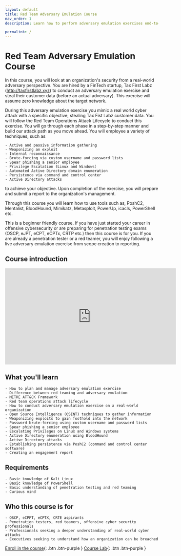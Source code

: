 ```yaml
---
layout: default
title: Red Team Adversary Emulation Course
nav_order: 1
description: Learn how to perform adversary emulation exercises end-to-end. 

permalink: /
---
```

# Red Team Adversary Emulation Course

In this course, you will look at an organization's security from a real-world adversary perspective. You are hired by a FinTech startup, Tax First Labz (http://taxfirstlabz.xyz) to conduct an adversary emulation exercise and steal their customer data (before an actual adversary). This exercise will assume zero knowledge about the target network. 

During this adversary emulation exercise you mimic a real world cyber attack with a specific objective, stealing Tax Fist Labz customer data. You will follow the Red Team Operations Attack Lifecycle to conduct this exercise. You will go through each phase in a step-by-step manner and build our attack path as you move ahead. You will employee a variety of techniques, such as

    - Active and passive information gathering
    - Weaponizing an exploit
    - Internal reconnaissance
    - Brute-forcing via custom username and password lists
    - Spear phishing a senior employee
    - Privilege Escalation (Linux and Windows)
    - Automated Active Directory domain enumeration
    - Persistence via command and control center
    - Active Directory attacks

to achieve your objective. Upon completion of the exercise, you will prepare and submit a report to the organization's management.

Through this course you will learn how to use tools such as, PoshC2, Mentalist, BloodHound, Mimikatz, Metasploit, PowerUp, icacls, PowerShell etc. 

This is a beginner friendly course. If you have just started your career in offensive cybersecurity or are preparing for penetration testing exams (OSCP, eJPT, eCPT, eCPTx, CRTP etc.) then this course is for you. If you are already a penetration tester or a red teamer, you will enjoy following a live adversary emulation exercise from scope creation to reporting. 

## Course introduction 


<iframe width="560" height="315" src="https://www.youtube.com/embed/wAonnM-AkQE" title="YouTube video player" frameborder="0" allow="accelerometer; autoplay; clipboard-write; encrypted-media; gyroscope; picture-in-picture" allowfullscreen></iframe>

## What you'll learn

    - How to plan and manage adversary emulation exercise
    - Difference between red teaming and adversary emulation
    - MITRE ATT&CK Framework
    - Red team operations attack lifecycle
    - How to conduct adversary emulation exercise on a real-world organization
    - Open Source Intelligence (OSINT) techniques to gather information
    - Weaponizing exploits to gain foothold into the network
    - Password brute-forcing using custom username and password lists
    - Spear phishing a senior employee
    - Escalating Privileges on Linux and Windows systems
    - Active Directory enumeration using BloodHound
    - Active Directory attacks
    - Establishing persistence via PoshC2 (command and control center software)
    - Creating an engagement report

## Requirements

    - Basic knowledge of Kali Linux
    - Basic knowledge of PowerShell
    - Basic understanding of penetration testing and red teaming
    - Curious mind
    
## Who this course is for

    - OSCP, eCPPT, eCPTX, CRTE aspirants
    - Penetration testers, red teamers, offensive cyber security professionals
    - Professionals seeking a deeper understanding of real-world cyber attacks
    - Executives seeking to understand how an organization can be breached

[Enroll in the course](https://courses.yaksas.in/p/adversary-emulation-101-mimicking-a-real-world-cyber-attack/?product_id=2250813&coupon_code=YCSCAELAUNCHSALE){: .btn .btn-purple } 
[Course Lab](https://adversaryemulation.com/rtae-lab-taxfirstlabz#lab-access-self-hosted){: .btn .btn-purple }
